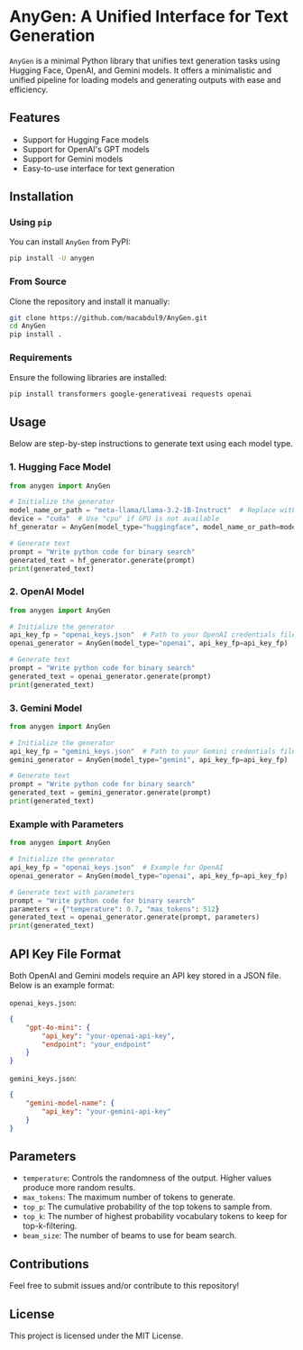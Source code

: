 # AnyGen: A Unified Interface for Text Generation

`AnyGen` is a minimal Python library that unifies text generation tasks using Hugging Face, OpenAI, and Gemini models. It offers a minimalistic and unified pipeline for loading models and generating outputs with ease and efficiency.

## Features
- Support for Hugging Face models
- Support for OpenAI's GPT models
- Support for Gemini models
- Easy-to-use interface for text generation

## Installation
### Using `pip`
You can install `AnyGen` from PyPI:
```bash
pip install -U anygen
```

### From Source
Clone the repository and install it manually:
```bash
git clone https://github.com/macabdul9/AnyGen.git
cd AnyGen
pip install .
```

### Requirements
Ensure the following libraries are installed:
```bash
pip install transformers google-generativeai requests openai
```

## Usage
Below are step-by-step instructions to generate text using each model type.

### 1. Hugging Face Model
```python
from anygen import AnyGen

# Initialize the generator
model_name_or_path = "meta-llama/Llama-3.2-1B-Instruct"  # Replace with your Hugging Face model name
device = "cuda"  # Use "cpu" if GPU is not available
hf_generator = AnyGen(model_type="huggingface", model_name_or_path=model_name_or_path, device=device)

# Generate text
prompt = "Write python code for binary search"
generated_text = hf_generator.generate(prompt)
print(generated_text)
```

### 2. OpenAI Model
```python
from anygen import AnyGen

# Initialize the generator
api_key_fp = "openai_keys.json"  # Path to your OpenAI credentials file
openai_generator = AnyGen(model_type="openai", api_key_fp=api_key_fp)

# Generate text
prompt = "Write python code for binary search"
generated_text = openai_generator.generate(prompt)
print(generated_text)
```

### 3. Gemini Model
```python
from anygen import AnyGen

# Initialize the generator
api_key_fp = "gemini_keys.json"  # Path to your Gemini credentials file
gemini_generator = AnyGen(model_type="gemini", api_key_fp=api_key_fp)

# Generate text
prompt = "Write python code for binary search"
generated_text = gemini_generator.generate(prompt)
print(generated_text)
```

### Example with Parameters
```python
from anygen import AnyGen

# Initialize the generator
api_key_fp = "openai_keys.json"  # Example for OpenAI
openai_generator = AnyGen(model_type="openai", api_key_fp=api_key_fp)

# Generate text with parameters
prompt = "Write python code for binary search"
parameters = {"temperature": 0.7, "max_tokens": 512}
generated_text = openai_generator.generate(prompt, parameters)
print(generated_text)
```

## API Key File Format
Both OpenAI and Gemini models require an API key stored in a JSON file. Below is an example format:

`openai_keys.json`:
```json
{
    "gpt-4o-mini": {
        "api_key": "your-openai-api-key",
        "endpoint": "your_endpoint"
    }
}
```

`gemini_keys.json`:
```json
{
    "gemini-model-name": {
        "api_key": "your-gemini-api-key"
    }
}
```

## Parameters
- `temperature`: Controls the randomness of the output. Higher values produce more random results.
- `max_tokens`: The maximum number of tokens to generate.
- `top_p`: The cumulative probability of the top tokens to sample from.
- `top_k`: The number of highest probability vocabulary tokens to keep for top-k-filtering.
- `beam_size`: The number of beams to use for beam search.

## Contributions
Feel free to submit issues and/or contribute to this repository!

## License
This project is licensed under the MIT License.
